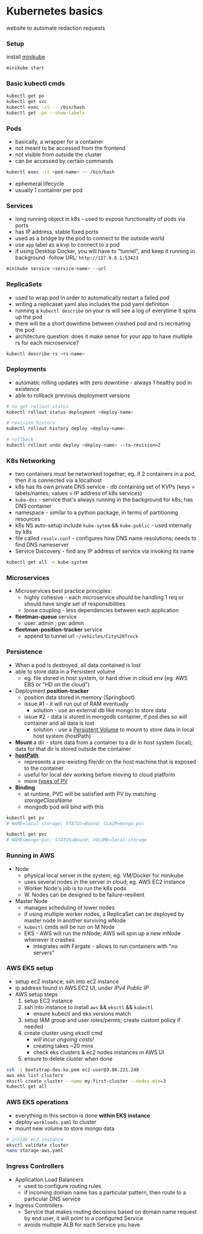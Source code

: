 # Kubernetes basics
website to automate redaction requests

### Setup
install [minikube](https://minikube.sigs.k8s.io/docs/start/)
```bash
minikube start
```

### Basic kubectl cmds
```bash
kubectl get po
kubectl get svc
kubectl exec -it -- /bin/bash
kubectl get -po --show-labels
```

### Pods
- basically, a wrapper for a container
- not meant to be accessed from the frontend
- not visible from outside the cluster
- can be accessed by certain commands
```bash
kubectl exec -it <pod-name> -- /bin/bash
``` 
- ephemeral lifecycle
- usually 1 container per pod

### Services
- long running object in k8s - used to expose functionality of pods via ports
- has IP address, stable fixed ports
- used as a bridge by the pod to connect to the outside world
- use `app` label as a kvp to connect to a pod
- if using Desktop Docker, you will have to "tunnel", and keep it running in background
-follow URL: `http://127.0.0.1:53423`
```bash
minikube service <service-name> --url
```

### ReplicaSets
- used to wrap pod in order to automatically restart a failed pod
- writing a replicaset yaml also includes the pod yaml definition
- running a `kubectl describe` on your rs will see a log of everytime it spins up the pod
- there will be a short downtime between crashed pod and rs recreating the pod
- architecture question: does it make sense for your app to have multiple rs for each microservice? 
```bash
kubectl describe rs <rs-name>
```

### Deployments
- automatic rolling updates with zero downtime - always 1 healthy pod in existence
- able to rollback previous deployment versions
```bash
# to get rollout status
kubectl rollout status deployment <deploy-name>

# revision history
kubectl rollout history deploy <deploy-name>

# rollback
kubectl rollout undo deploy <deploy-name> --to-revision=2
```

### K8s Networking 
- two containers must be networked together; eg. if 2 containers in a pod, then it is connected via a localhost
- k8s has its own private DNS service - db containing set of KVPs (keys = labels/names; values = IP address of k8s services)
- `kube-dns` - service that's always running in the background for k8s; has DNS container
- namespace - similar to a python package, in terms of partitioning resources
- k8s NS auto-setup include `kube-sytem` && `kube-public` - used internally by k8s
- file called `resolv.conf` - configures how DNS name resolutions; needs to find DNS nameserver <IP address>
- Service Discovery - find any IP address of service via invoking its name
```bash
kubectl get all -n kube-system
```

### Microservices
-  Microservices best practice principles: 
    - highly cohesive - each microservice should be handling 1 req or should have single set of responsibilities
    - loose coupling - less dependencies between each application
- **fleetman-queue** service
    - user: admin ; pw: admin
- **fleetman-position-tracker** service 
    - append to tunnel url `~/vehicles/City%20Truck`


### Persistence
- When a pod is destroyed, all data contained is lost
- able to store data in a Persistent volume 
    - eg. file stored in host system, or hard drive in cloud env (eg. AWS EBS or "HD on the cloud")
- Deployment **position-tracker**
    - position data stored in memory (Springboot)
    - issue #1 - it will run out of RAM eventually
        - solution - use an external db like mongo to store data
    - issue #2 - data is stored in mongodb container, if pod dies so will container and all data is lost
        - solution - use a [Persistent Volume](https://kubernetes.io/docs/concepts/storage/persistent-volumes/#persistent-volumes) 
            to mount to store data in local host system (hostPath)
- **Mount** a dir - store data from a container to a dir in host system (local); data for that dir is stored outside the container
- [**hostPath**](https://kubernetes.io/docs/concepts/storage/volumes/#hostpath) 
    - represents a pre-existing file/dir on the host machine that is exposed to the container
    - useful for local dev working before moving to cloud platform
    - more [types of PV](https://kubernetes.io/docs/concepts/storage/persistent-volumes/#types-of-persistent-volumes)
- **Binding** 
    - at runtime, PVC will be satisfied with PV by matching *storageClassName* 
    - mongodb pod will bind with this

```bash
kubectl get pv
# NAME=local-storage; STATUS=Bound; CLAIM=mongo-pvc

kubectl get pvc
# NAME=mongo-pvc; STATUS=Bound; VOLUME=local-storage
```


### Running in AWS
- Node
    - physical local server in the system; eg. VM/Docker for minikube
    - uses several nodes in the server in cloud; eg. AWS EC2 instance
    - Worker Node's job is to run the k8s pods 
    - W. Nodes can be designed to be failure-resilient
- Master Node 
    - manages scheduling of lower nodes
    - if using multiple worker nodes, a ReplicaSet can be deployed by master node in another surviving wNode
    - `kubectl` cmds will be run on M Node
    - EKS - AWS will run the mNode; AWS will spin up a new mNode whenever it crashes
        - integrates with Fargate - allows to run containers with "no servers"

### AWS EKS setup
- setup ec2 instance; ssh into ec2 instance
- ip address found in AWS EC2 UI, under *IPv4 Public IP*
- AWS setup steps
    1. setup EC2 instance
    2. ssh into instance to install `aws` && `eksctl` && `kubectl`
        - ensure kubectl and eks versions match
    3. setup IAM group and user roles/perms; create custom policy if needed
    4. create cluster using eksctl cmd
        - *will incur ongoing costs!*
        - creating takes ~20 mins
        - check eks clusters & ec2 nodes instances in AWS UI
    5. ensure to delete cluster when done
```bash
ssh -i bootstrap-dev-ko.pem ec2-user@3.86.221.248
aws eks list-clusters
eksctl create cluster --name my-first-cluster --nodes-min=3
kubectl get all
```

### AWS EKS operations
- everything in this section is done **within EKS instance**
- deploy `workloads.yaml` to cluster
- mount new volume to store mongo data
```bash
# inside ec2 instance
eksctl validate cluster
nano storage-aws.yaml
```

    
### Ingress Controllers
- Application Load Balancers
    - used to configure routing rules
    - if incoming domain name has a particular pattern, then route to a particular DNS service
- Ingress Controllers 
    - Service that makes routing decisions based on domain name request by end user, 
        it will point to a configured Service
    - avoids multiple ALB for each Service you have